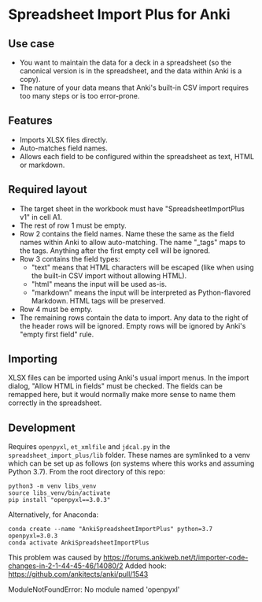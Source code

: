 # Spreadsheet Import Plus for Anki

## Use case

* You want to maintain the data for a deck in a spreadsheet (so the canonical version is in the spreadsheet, and the data within Anki is a copy).
* The nature of your data means that Anki's built-in CSV import requires too many steps or is too error-prone.

## Features

* Imports XLSX files directly.
* Auto-matches field names.
* Allows each field to be configured within the spreadsheet as text, HTML or markdown.

## Required layout

* The target sheet in the workbook must have "SpreadsheetImportPlus v1" in cell A1.
* The rest of row 1 must be empty.
* Row 2 contains the field names. Name these the same as the field names within Anki to allow auto-matching. The name "_tags" maps to the tags. Anything after the first empty cell will be ignored.
* Row 3 contains the field types:
    * "text" means that HTML characters will be escaped (like when using the built-in CSV import without allowing HTML).
    * "html" means the input will be used as-is.
    * "markdown" means the input will be interpreted as Python-flavored Markdown. HTML tags will be preserved.
* Row 4 must be empty.
* The remaining rows contain the data to import. Any data to the right of the header rows will be ignored. Empty rows will be ignored by Anki's "empty first field" rule.

## Importing

XLSX files can be imported using Anki's usual import menus. In the import dialog, "Allow HTML in fields" must be checked. The fields can be remapped here, but it would normally make more sense to name them correctly in the spreadsheet.

## Development

Requires `openpyxl`, `et_xmlfile` and `jdcal.py` in the `spreadsheet_import_plus/lib` folder. These names are symlinked to a venv which can be set up as follows (on systems where this works and assuming Python 3.7). From the root directory of this repo:

```
python3 -m venv libs_venv
source libs_venv/bin/activate
pip install "openpyxl==3.0.3"
```

Alternatively, for Anaconda:
```
conda create --name "AnkiSpreadsheetImportPlus" python=3.7 openpyxl=3.0.3
conda activate AnkiSpreadsheetImportPlus

```

This problem was caused by https://forums.ankiweb.net/t/importer-code-changes-in-2-1-44-45-46/14080/2
Added hook:
https://github.com/ankitects/anki/pull/1543

ModuleNotFoundError: No module named 'openpyxl'

